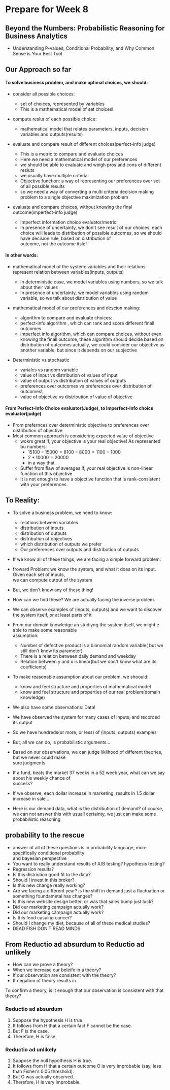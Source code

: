 # Prepare for Week 8
## Beyond the Numbers: Probabilistic Reasoning for Business Analytics
- Understanding P-values, Conditional Probability, and Why Common Sense is Your Best Tool

## Our Approach so far
#### To solve business problem, and make optimal choices, we should:
- consider all possible choices: 
    - set of choices, represented by variables
    - This is a mathematical model of set choices!
- compute reslut of each possible choice: 
    - mathematical model that relates parameters, inputs, decision variables and outputs(results)
- evaluate and compare result of different choices(perfect-info judge)
    - This is a metric to compare and evaluate choices
    - Here we need a mathematical model of our preferences
    - we should be able to evaluate and weigh pros and cons of different resluts
    - we usually have multiple criteria
    - Objective function: a way of representing our preferences over set of all possible results
    - so we need a way of converting a multi criteria decision making problem to a single objective maximization problem

- evaluate and compare choices, without knowing the final outcome(imperfect-info judge)
    - Imperfect information choice evaluator/metric:
    - In presence of uncertainty, we don't see result of our choices, each choice will leads to distribution  of possible outcomes, so we should have decision rule, based on distribution of  
    outcome, not the outcome itslef

#### In other words:


- mathematical model of the system: variables and their relations: represent relation between variables(inputs, outputs)
    - In deterministic case, we model variables using numbers, so we talk about their values
    - In presence of uncertainty, we model variables using random variable, so we talk about  distribution of value   


- mathematical model of our preferences and descion making: 
    - algorithm to compare and evaluate choices:
    - perfect-info algorithm , which can rank and score different finall outcomes
    - imperfect info algorithm, which can compare choices, without even knowing the finall outcome, these algorithm should decide based on distribution of outcomes
actually, we could consider our objective as another variable, but since it depends on our subjective

- Deterministic vs stochastic
    - variales vs random variable
    - value of input vs distribution of values of input
    - value of output vs distribution of values of outputs
    - preferences over outcomes vs preferences over distribution of outcomes\
    - value of objective vs distribution of value of objective



#### From Perfect-Info Choice evaluator(Judge), to Imperfect-Info choice evaluator(judge)
- From prefernces over deterministic objective to preferences over distribution of objective
- Most common approach is considering expected value of objective
    - wokrs great if, your objective is your real objective! As represented bu numbers:
        - $15100 - 15000 = 8100 - 8000 = 1100 - 1000$
        - $2 * 10000 = 20000$
        - in a way that  
    - Suffer from flaw of averages if, your real objective is non-linear function of this objective
    - It is not enough to have a objective function that is rank-consistent with your preferences

## To Reality:
- To solve a business problem, we need to know:
    - relations between variables
    - distribution of inputs
    - distribution of outputs
    - distribution of objectives
    - which distribution of outputs we prefer
    - Our preferences over outputs and distribution of outputs

- If we know all of these things, we are facing a simple forward problem:
- froward Problem: we know the system, and what it does on its input. Given each set of inputs,   
we can compute output of the system
- But, we don't know any of these thing!  
- How can we find these? We are actually facing the inverse problem. 
- We can observe examples of (inputs, outputs) and we want to discover the system itself, or at least  parts of it
- From our domain knowledge an studiyng the system itself, we might e able to make some reasonable  
assumption:
    - Number of defective product is a bionomial random variable( but we still don't know its parameter)  
    - There is a relation between daily demand and weekday
    - Relation between y and x is linear(but we don't know what are its coefficients)
- To make reasonable assumption about our problem, we shoould:
    - know and feel structure and properties of mathematical model
    - know and feel structure and properties of our real problem(domain knowledge)
- We also have some observations: Data! 
- We have observed the system for many cases of inputs, and recorded its output
- So we have hundreds(or more, or less) of (inputs, outputs) examples
- But, all we can do, is probabilistic arguments...
- Based on our observations, we can judge liklihood of different theories, but we never could make  
sure judgments
- If a fund, beats the market 37 weeks in a 52 week year, what can we say about his weekly chance of  
success?
- If we observe, each dollar increase in marketing, results in $1.5$ dollar increase in sale...
- Here is our demand data, what is the distribution of demand? of course, we can not answer this with usuall certainty, we just can make some probabilistic reasoning

## probability to the rescue
- answer of all of these questions is in probability language, more specifically conditional probability  
and bayesian perspective
- You want to really understand results of A/B testing? hypothesis testing?
- Regression results?
- Is this distriution good fit to the data?
- Should I invest in this broker?
- Is this new change really working?
- Are we facing a different year? is the shift in demand just a fluctuation or something foundametal has changes?
- Is this new website design better, or was that sales bump just luck?
- Did our marketing campaign actually work?
- Did our marketing campaign actually work?
- Is this food casuing cancer? 
- Should I change my diet, because of all of these medical studies?
- DEAD FISH DON’T READ MINDS

## From Reductio ad absurdum to Reductio ad unlikely
- How can we prove a theory?
- When we increase our beleife in a theory?
- If our observation are consistent with the theory?
- If negation of theory results in 

To confirm a theory, is it enough that our observation is consistent with that theory?
### Reductio ad absurdum
1. Suppose the hypothesis H is true. 
2. It follows from H that a certain fact F cannot be  the case. 
3. But F is the case.  
4. Therefore, H is false.


### Reductio ad unlikely

1. Suppose the null hypothesis H is true.  
2. It follows from H that a certain outcome O is  very improbable (say, less than Fisher’s 0.05  threshold).
3. But O was actually observed.  
4. Therefore, H is very improbable.

